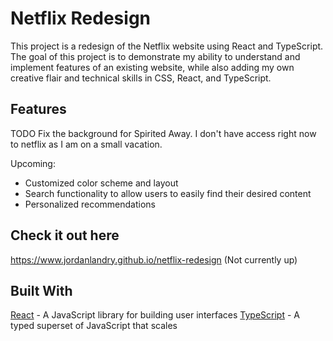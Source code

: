 # Netflix Redesign

This project is a redesign of the Netflix website using React and TypeScript. The goal of this project is to demonstrate my ability to understand and implement features of an existing website, while also adding my own creative flair and technical skills in CSS, React, and TypeScript.

## Features

TODO Fix the background for Spirited Away.
I don't have access right now to netflix as I am on a small vacation.

Upcoming:

- Customized color scheme and layout
- Search functionality to allow users to easily find their desired content
- Personalized recommendations

## Check it out here

https://www.jordanlandry.github.io/netflix-redesign (Not currently up)

## Built With

[React](https://reactjs.org/docs/getting-started.html) - A JavaScript library for building user interfaces
[TypeScript](https://reactjs.org/docs/getting-started.html) - A typed superset of JavaScript that scales
